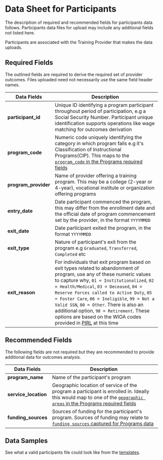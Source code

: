 # Data Sheet for Participants
The description of required and recommended fields for participants data follows. Participants data files for upload may include any additional fields not listed here.

Participants are associated with the Training Provider that makes the data uploads.

## Required Fields
The outlined fields are required to derive the required set of provider outcomes. Files uploaded need not necessarily use the same field header names.

Data Fields | Description
------------| --------------
**participant_id** | Unique ID identifying a program participant throughout period of participation, e.g a Social Security Number. Participant unique identification supports operations like wage matching for outcomes derivation
**program_code** | Numeric code uniquely identifying the category in which program falls e.g it's Classification of Instructional Programs(CIP). This maps to the [`program_code` in the Programs required fields](https://github.com/workforce-data-initiative/tpot-data-definitions/blob/master/datasheets/PROGRAMS.md#required-fields)
**program_provider** | Name of provider offering a training program. This may be a college (2-year or 4-year), vocational institute or organization offering programs
**entry_date** | Date participant commenced the program, this may differ from the enrollment date and the official date of program commencement set by the provider, in the format `YYYYMMDD`
**exit_date** | Date participant exited the program, in the format `YYYYMMDD`
**exit_type** | Nature of participant's exit from the program e.g `Graduated`, `Transferred`, `Completed` etc
**exit_reason** | For individuals that exit program based on exit types related to abandonment of program, use any of these numeric values to capture why, `01 = Institutionalized`, `02 = Health/Medical`, `03 = Deceased`, `04 = Reserve Forces called to Active Duty`, `05 = Foster Care`, `06 = Ineligible`, `99 = Not a Valid SSN`, `00 = Other`. There is also an additional option, `98 = Retirement`. These options are based on the WIOA codes provided in [PIRL]() at this time

## Recommended Fields
The following fields are not required but they are recommended to provide additional data for outcomes analysis.

Data Fields | Description
------------| --------------
**program_name** | Name of the participant's program
**service_location** | Geographic location of service of the program a participant is enrolled in. Ideally this would map to one of the [`geographic areas` in the Programs required fields](https://github.com/workforce-data-initiative/tpot-data-definitions/blob/master/datasheets/PROGRAMS.md#required-fields)
**funding_sources** | Sources of funding for the participant's program. Sources of funding may relate to [`funding sources` captured for Programs data](https://github.com/workforce-data-initiative/tpot-data-definitions/blob/master/datasheets/PROGRAMS.md#recommended-fields)

## Data Samples
See what a valid participants file could look like from the [templates](https://github.com/workforce-data-initiative/tpot-data-definitions/blob/master/templates/participants.csv).
